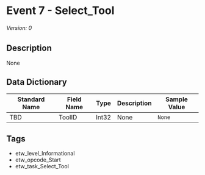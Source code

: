 # Event 7 - Select_Tool
###### Version: 0

## Description
None

## Data Dictionary
|Standard Name|Field Name|Type|Description|Sample Value|
|---|---|---|---|---|
|TBD|ToolID|Int32|None|`None`|

## Tags
* etw_level_Informational
* etw_opcode_Start
* etw_task_Select_Tool